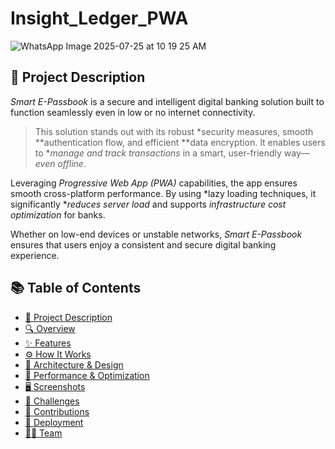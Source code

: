 # Insight_Ledger_PWA
![WhatsApp Image 2025-07-25 at 10 19 25 AM](https://github.com/user-attachments/assets/594be1b4-6c94-4566-9ce6-362ab7793e0f)
## 📝 Project Description

*Smart E-Passbook* is a secure and intelligent digital banking solution built to function seamlessly even in low or no internet connectivity.

> This solution stands out with its robust *security measures, smooth **authentication flow, and efficient **data encryption. It enables users to **manage and track transactions* in a smart, user-friendly way—*even offline*.

Leveraging *Progressive Web App (PWA)* capabilities, the app ensures smooth cross-platform performance. By using *lazy loading techniques, it significantly **reduces server load* and supports *infrastructure cost optimization* for banks.

Whether on low-end devices or unstable networks, *Smart E-Passbook* ensures that users enjoy a consistent and secure digital banking experience.

## 📚 Table of Contents

- [📝 Project Description](#-project-description)
- [🔍 Overview](#-overview)
- [✨ Features](#-features)
- [⚙ How It Works](#-how-it-works)
- [🧱 Architecture & Design](#-architecture--design)
- [🚀 Performance & Optimization](#-performance--optimization)
- [🖥 Screenshots](#-screenshots)
- [🚧 Challenges](#-challenges)
- [🤝 Contributions](#-contributions)
- [🚀 Deployment](#-deployment)
- [👨‍💻 Team](#-team)
